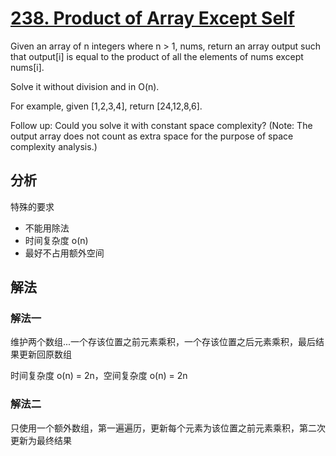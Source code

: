 [238. Product of Array Except Self](https://leetcode.com/problems/product-of-array-except-self/description/)
=
Given an array of n integers where n > 1, nums, return an array output such that output[i] is equal to the product of all the elements of nums except nums[i].

Solve it without division and in O(n).

For example, given [1,2,3,4], return [24,12,8,6].

Follow up:
Could you solve it with constant space complexity? (Note: The output array does not count as extra space for the purpose of space complexity analysis.)

分析
-
特殊的要求
- 不能用除法
- 时间复杂度 o(n)
- 最好不占用额外空间

解法
-

### 解法一
维护两个数组...一个存该位置之前元素乘积，一个存该位置之后元素乘积，最后结果更新回原数组

时间复杂度 o(n) = 2n，空间复杂度 o(n) = 2n

### 解法二
只使用一个额外数组，第一遍遍历，更新每个元素为该位置之前元素乘积，第二次更新为最终结果
